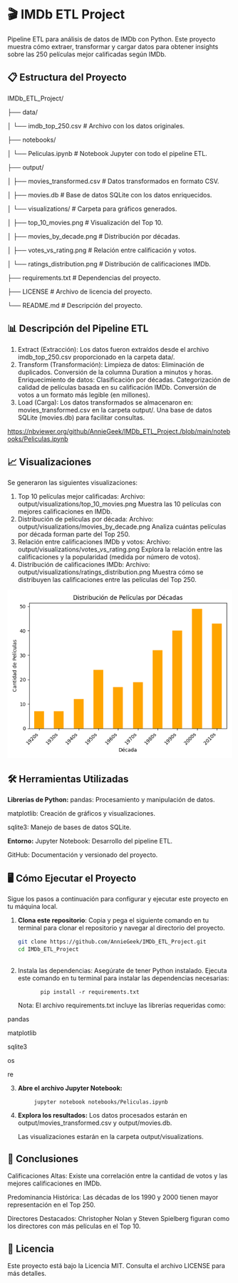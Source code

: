 # 🎬 IMDb ETL Project

Pipeline ETL para análisis de datos de IMDb con Python. Este proyecto muestra cómo extraer, transformar y cargar datos para obtener insights sobre las 250 películas mejor calificadas según IMDb.



## 📋 Estructura del Proyecto

IMDb_ETL_Project/

├── data/

│   └── imdb_top_250.csv                 # Archivo con los datos originales.

├── notebooks/

│   └── Peliculas.ipynb                  # Notebook Jupyter con todo el pipeline ETL.

├── output/

│   ├── movies_transformed.csv           # Datos transformados en formato CSV.

│   ├── movies.db                        # Base de datos SQLite con los datos enriquecidos.

│   └── visualizations/                  # Carpeta para gráficos generados.

│       ├── top_10_movies.png            # Visualización del Top 10.

│       ├── movies_by_decade.png         # Distribución por décadas.

│       ├── votes_vs_rating.png          # Relación entre calificación y votos.

│       └── ratings_distribution.png     # Distribución de calificaciones IMDb.

├── requirements.txt                     # Dependencias del proyecto.

├── LICENSE                              # Archivo de licencia del proyecto.

└── README.md                            # Descripción del proyecto.


## 📊 Descripción del Pipeline ETL
1. Extract (Extracción):
Los datos fueron extraídos desde el archivo imdb_top_250.csv proporcionado en la carpeta data/.
2. Transform (Transformación):
Limpieza de datos:
Eliminación de duplicados.
Conversión de la columna Duration a minutos y horas.
Enriquecimiento de datos:
Clasificación por décadas.
Categorización de calidad de películas basada en su calificación IMDb.
Conversión de votos a un formato más legible (en millones).
3. Load (Carga):
Los datos transformados se almacenaron en:
movies_transformed.csv en la carpeta output/.
Una base de datos SQLite (movies.db) para facilitar consultas.

https://nbviewer.org/github/AnnieGeek/IMDb_ETL_Project./blob/main/notebooks/Peliculas.ipynb


## 📈 Visualizaciones
Se generaron las siguientes visualizaciones:

1. Top 10 películas mejor calificadas:
Archivo: output/visualizations/top_10_movies.png
Muestra las 10 películas con mejores calificaciones en IMDb.
2. Distribución de películas por década:
Archivo: output/visualizations/movies_by_decade.png
Analiza cuántas películas por década forman parte del Top 250.
3. Relación entre calificaciones IMDb y votos:
Archivo: output/visualizations/votes_vs_rating.png
Explora la relación entre las calificaciones y la popularidad (medida por número de votos).
4. Distribución de calificaciones IMDb:
Archivo: output/visualizations/ratings_distribution.png
Muestra cómo se distribuyen las calificaciones entre las películas del Top 250.


![Distribución de Películas por Década](output/movies_by_decade.png)

## 🛠️ Herramientas Utilizadas
**Librerías de Python:**
pandas: Procesamiento y manipulación de datos.

matplotlib: Creación de gráficos y visualizaciones.

sqlite3: Manejo de bases de datos SQLite.

**Entorno:**
Jupyter Notebook: Desarrollo del pipeline ETL.

GitHub: Documentación y versionado del proyecto.

## 🖥️ Cómo Ejecutar el Proyecto

Sigue los pasos a continuación para configurar y ejecutar este proyecto en tu máquina local.

1. **Clona este repositorio**:
   Copia y pega el siguiente comando en tu terminal para clonar el repositorio y navegar al directorio del proyecto.
   ```bash
   git clone https://github.com/AnnieGeek/IMDb_ETL_Project.git
   cd IMDb_ETL_Project



2. Instala las dependencias: Asegúrate de tener Python instalado. Ejecuta este comando en tu terminal para instalar las dependencias necesarias:

              pip install -r requirements.txt
   
   Nota: El archivo requirements.txt incluye las librerías requeridas como:

pandas

matplotlib

sqlite3

os

re

3. **Abre el archivo Jupyter Notebook:**
   
            jupyter notebook notebooks/Peliculas.ipynb
   
4. **Explora los resultados:**
   Los datos procesados estarán en output/movies_transformed.csv y output/movies.db.
   
   Las visualizaciones estarán en la carpeta output/visualizations.

## 🤔 Conclusiones
Calificaciones Altas: Existe una correlación entre la cantidad de votos y las mejores calificaciones en IMDb.

Predominancia Histórica: Las décadas de los 1990 y 2000 tienen mayor representación en el Top 250.

Directores Destacados: Christopher Nolan y Steven Spielberg figuran como los directores con más películas en el Top 10.


## 📄 Licencia
Este proyecto está bajo la Licencia MIT. Consulta el archivo LICENSE para más detalles.


